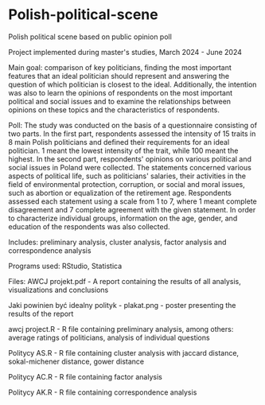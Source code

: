 # Polish-political-scene
Polish political scene based on public opinion poll

Project implemented during master's studies, March 2024 - June 2024

Main goal: comparison of key politicians, finding the most important features that an ideal politician should represent and answering the question of which politician is closest to the ideal. Additionally, the intention was also to learn the opinions of respondents on the most important political and social issues and to examine the relationships between opinions on these topics and the characteristics of respondents.

Poll: The study was conducted on the basis of a questionnaire consisting of two parts. In the first part, respondents assessed the intensity of 15 traits in 8 main Polish politicians and defined their requirements for an ideal politician. 1 meant the lowest intensity of the trait, while 100 meant the highest. In the second part, respondents' opinions on various political and social issues in Poland were collected. The statements concerned various aspects of political life, such as politicians' salaries, their activities in the field of environmental protection, corruption, or social and moral issues, such as abortion or equalization of the retirement age. Respondents assessed each statement using a scale from 1 to 7, where 1 meant complete disagreement and 7 complete agreement with the given statement. In order to characterize individual groups, information on the age, gender, and education of the respondents was also collected.

Includes: preliminary analysis, cluster analysis, factor analysis and correspondence analysis

Programs used: RStudio, Statistica

Files:
AWCJ projekt.pdf - A report containing the results of all analysis, visualizations and conclusions

Jaki powinien być idealny polityk - plakat.png - poster presenting the results of the report

awcj project.R - R file containing preliminary analysis, among others: average ratings of politicians, analysis of individual questions

Politycy AS.R - R file containing cluster analysis with jaccard distance, sokal-michener distance, gower distance

Politycy AC.R - R file containing factor analysis 

Politycy AK.R - R file containing correspondence analysis
